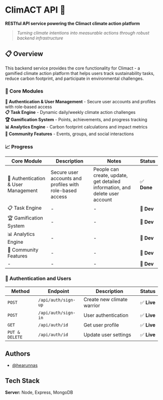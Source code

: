 # ClimACT API 🌱

**RESTful API service powering the Climact climate action platform**

> *Turning climate intentions into measurable actions through robust backend infrastructure*

## 📋 Overview

This backend service provides the core functionality for Climact - a gamified climate action platform that helps users track sustainability tasks, reduce carbon footprint, and participate in environmental challenges.
###
### 🎯 Core Modules

**🔐 Authentication & User Management** - Secure user accounts and profiles with role-based access  
**📋 Task Engine** - Dynamic daily/weekly climate action challenges  
**🏆 Gamification System** - Points, achievements, and progress tracking  
**📊 Analytics Engine** - Carbon footprint calculations and impact metrics  
**👥 Community Features** - Events, groups, and social interactions  

###
###  📈 Progress

| Core Module                         | Description                                               | Notes                                                                        | Status      |
|-------------------------------------|-----------------------------------------------------------|------------------------------------------------------------------------------|-------------|
| 🔐 Authentication & User Management | Secure user accounts and profiles with role-based access  | People can create, update, get detailed information, and delete user account | ✅ **Done**  |
| 📋 Task Engine                      | -                                                         | -                                                                            | 🚧 **Dev**  |
| 🏆 Gamification System              | -                                                         | -                                                                            | 🚧 **Dev**  |
| 📊 Analytics Engine                 | -                                                         | -                                                                            | 🚧 **Dev**  |
| 👥 Community Features               | -                                                         | -                                                                            | 🚧 **Dev**  |
| -                                   | -                                                         | -                                                                            | 🚧 **Dev**  |

###
### 🔐 Authentication and Users

| Method         | Endpoint            | Description                 | Status       |
|----------------|---------------------|-----------------------------|--------------|
| `POST`         | `/api/auth/sign-up` | Create new climate warrior  | ✅ **Live**   |
| `POST`         | `/api/auth/sign-in` | User authentication         | ✅ **Live**   |
| `GET`          | `/api/auth/id`      | Get user profile            | ✅ **Live**   |
| `PUT & DELETE` | `/api/auth/id`      | Update user settings        | ✅ **Live**   |


###
## Authors

- [@hearunnas](https://www.github.com/hrnns-ti)


###
## Tech Stack
**Server:** Node, Express, MongoDB